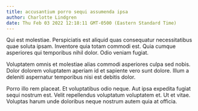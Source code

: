 ```yaml
---
title: accusantium porro sequi assumenda ipsa
author: Charlotte Lindgren
date: Thu Feb 03 2022 12:18:11 GMT-0500 (Eastern Standard Time)
---
```

Qui est molestiae. Perspiciatis est aliquid quas consequatur necessitatibus quae soluta ipsam. Inventore quia totam commodi est. Quia cumque asperiores qui temporibus nihil dolor. Odio veniam fugiat.

 Voluptatem omnis et molestiae alias commodi asperiores culpa sed nobis. Dolor dolorem voluptatem aperiam id et sapiente vero sunt dolore. Illum a deleniti aspernatur temporibus nisi est debitis dolor.

 Porro illo rem placeat. Et voluptatibus odio neque. Aut ipsa expedita fugiat sequi nostrum est. Velit repellendus voluptatum voluptatem et. Ut et vitae. Voluptas harum unde doloribus neque nostrum autem quia at officia.